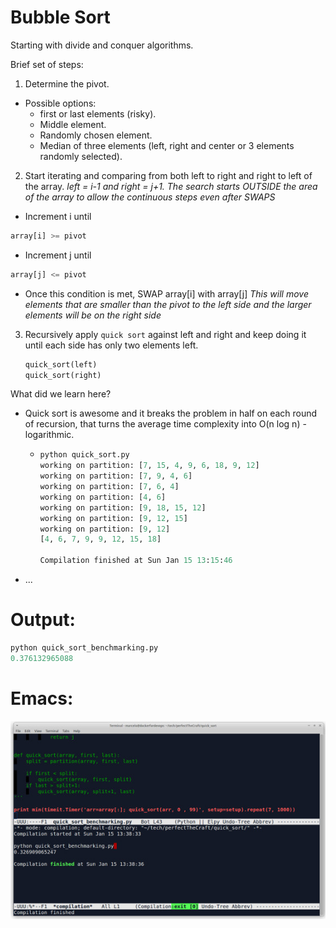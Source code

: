 # Bubble Sort

Starting with divide and conquer algorithms.

Brief set of steps:

1. Determine the pivot.
  * Possible options:
    * first or last elements (risky).
	* Middle element.
	* Randomly chosen element.
	* Median of three elements (left, right and center or 3 elements randomly selected).

2. Start iterating and comparing from both left to right and right to left of the array. *left = i-1 and right = j+1. The search starts OUTSIDE the area of the array to allow the continuous steps even after SWAPS*
  * Increment i until
   ```python
   array[i] >= pivot
   ```
  * Increment j until
   ```python
   array[j] <= pivot
   ```
  * Once this condition is met, SWAP array[i] with array[j]
  *This will move elements that are smaller than the pivot to the left side and the larger elements will be on the right side*

3. Recursively apply `quick sort` against left and right and keep doing it until each side has only two elements left.
   ```python
   quick_sort(left)
   quick_sort(right)
   ```

What did we learn here?
* Quick sort is awesome and it breaks the problem in half on each round of recursion, that turns the average time complexity into O(n log n) - logarithmic.
  * ```python
    python quick_sort.py
	working on partition: [7, 15, 4, 9, 6, 18, 9, 12]
	working on partition: [7, 9, 4, 6]
	working on partition: [7, 6, 4]
	working on partition: [4, 6]
	working on partition: [9, 18, 15, 12]
	working on partition: [9, 12, 15]
	working on partition: [9, 12]
	[4, 6, 7, 9, 9, 12, 15, 18]

	Compilation finished at Sun Jan 15 13:15:46
	```
* ...


# Output:

 ```python
 python quick_sort_benchmarking.py 
 0.376132965088
 ```

# Emacs:
 ![quick_emacs](quick_emacs.jpg)
